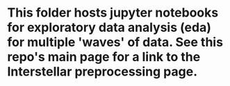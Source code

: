 # This folder hosts jupyter notebooks for exploratory data analysis (eda) for multiple 'waves' of data. See this repo's main page for a link to the Interstellar preprocessing page.
